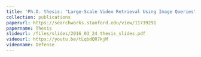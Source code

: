 ```yaml
---
title: 'Ph.D. thesis: "Large-Scale Video Retrieval Using Image Queries"'
collection: publications
paperurl: https://searchworks.stanford.edu/view/11739291
papername: Thesis
slideurl: /files/slides/2016_03_24_thesis_slides.pdf
videourl: https://youtu.be/tLqbdQR7kjM
videoname: Defense
---
```

